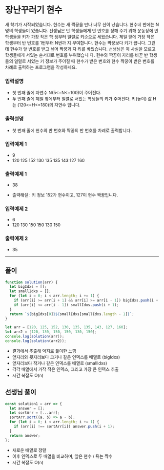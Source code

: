 # 장난꾸러기 현수

새 학기가 시작되었습니다. 현수는 새 짝꿍을 만나 너무 신이 났습니다.
현수네 반에는 N명의 학생들이 있습니다.
선생님은 반 학생들에게 반 번호를 정해 주기 위해 운동장에 반 학생들을 키가 가장 작은 학 생부터 일렬로 키순으로 세웠습니다. 제일 앞에 가장 작은 학생부터 반 번호를 1번부터 N번까 지 부여합니다. 현수는 짝꿍보다 키가 큽니다. 그런데 현수가 앞 번호를 받고 싶어 짝꿍과 자 리를 바꿨습니다. 선생님은 이 사실을 모르고 학생들에게 서있는 순서대로 번호를 부여했습니 다.
현수와 짝꿍이 자리를 바꾼 반 학생들의 일렬로 서있는 키 정보가 주어질 때 현수가 받은 번호와 현수 짝꿍이 받은 번호를 차례로 출력하는 프로그램을 작성하세요.

### 입력설명

- 첫 번째 줄에 자연수 N(5<=N<=100)이 주어진다.
- 두 번째 줄에 제일 앞에부터 일렬로 서있는 학생들의 키가 주어진다. 키(높이) 값 H는 (120<=H<=180)의 자연수 입니다.

### 출력설명

- 첫 번째 줄에 현수의 반 번호와 짝꿍의 반 번호를 차례로 출력합니다.

### 입력예제 1

- 9
- 120 125 152 130 135 135 143 127 160

### 출력예제 1

- 38

- 출력해설 : 키 정보 152가 현수이고, 127이 현수 짝꿍입니다.

### 입력예제 2

- 6
- 120 130 150 150 130 150

### 출력예제 2

- 35

---

## 풀이

```js
function solution(arr) {
  let bigIdxs = [];
  let smallIdxs = [];
  for (let i = 0; i < arr.length; i += 1) {
    if (arr[i] >= arr[i + 1] && arr[i] >= arr[i - 1]) bigIdxs.push(i + 1);
    if (arr[i] <= arr[i - 1]) smallIdxs.push(i + 1);
  }
  return `${bigIdxs[0]}${smallIdxs[smallIdxs.length - 1]}`;
}

let arr = [120, 125, 152, 130, 135, 135, 143, 127, 160];
let arr2 = [120, 130, 150, 150, 130, 150];
console.log(solution(arr));
console.log(solution(arr2));
```

- 결과에서 추출해 억지로 풀이한 느낌
- 앞자리와 뒷자리보다 크거나 같은 인덱스를 배열로 (bigIdxs)
- 앞자리보다 작거나 같은 인덱스를 배열로 (smallIdxs)
- 각각 배열에서 가작 작은 인덱스, 그리고 가장 큰 인덱스 추출
- 시간 복잡도 O(n)

## 선생님 풀이

```js
const solution1 = arr => {
  let answer = [];
  let sortArr = [...arr];
  sortArr.sort((a, b) => a - b);
  for (let i = 0; i < arr.length; i += 1) {
    if (arr[i] !== sortArr[i]) answer.push(i + 1);
  }
  return answer;
};
```

- 새로운 배열로 정렬
- 이후 인덱스로 두 배열을 비교하며, 앞은 현수 / 뒤는 짝수
- 시간 복잡도 O(n)
